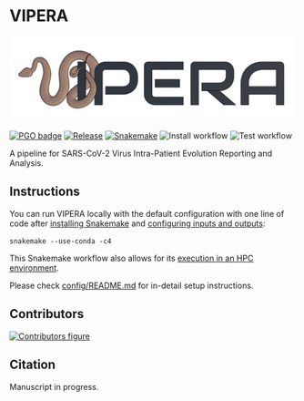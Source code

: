 # VIPERA

<p align="center">
  <img src="logo.jpg" title="VIPERA logo">
</p>

[![PGO badge](https://img.shields.io/badge/PathoGenOmics-Lab-yellow.svg)](https://pathogenomics.github.io/)
[![Release](https://img.shields.io/github/v/release/PathoGenOmics-Lab/VIPERA)](https://github.com/PathoGenOmics-Lab/VIPERA/releases)
[![Snakemake](https://img.shields.io/badge/snakemake-≥7.19-brightgreen.svg?style=flat)](https://snakemake.readthedocs.io)
![Install workflow](https://github.com/PathoGenOmics-Lab/VIPERA/actions/workflows/install.yml/badge.svg)
![Test workflow](https://github.com/PathoGenOmics-Lab/VIPERA/actions/workflows/test.yml/badge.svg)

A pipeline for SARS-CoV-2 Virus Intra-Patient Evolution Reporting and Analysis.

## Instructions

You can run VIPERA locally with the default configuration with one line of code after
[installing Snakemake](https://snakemake.readthedocs.io/en/stable/getting_started/installation.html)
and [configuring inputs and outputs](config/README.md#inputs-and-outputs):

```shell
snakemake --use-conda -c4
```

This Snakemake workflow also allows for its [execution in an HPC environment](config/README.md#run-modes).

Please check [config/README.md](config/README.md) for in-detail setup instructions.

## Contributors

[![Contributors figure](https://contrib.rocks/image?repo=PathoGenOmics-Lab/VIPERA)](https://github.com/PathoGenOmics-Lab/VIPERA/graphs/contributors)

## Citation

Manuscript in progress.

